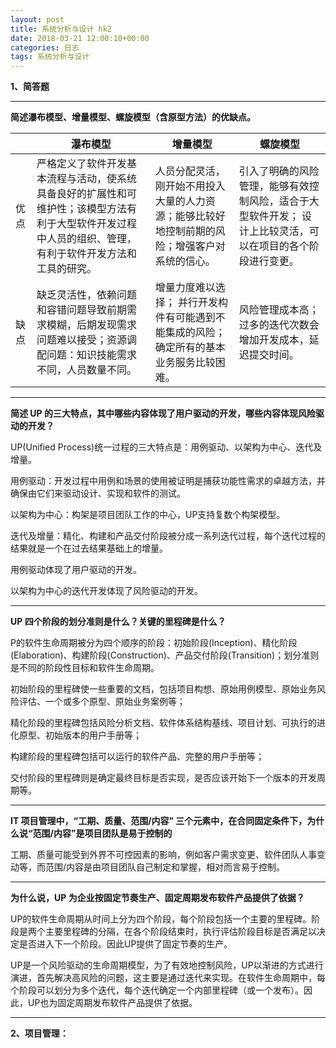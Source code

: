 ```yaml
---
layout: post
title: 系统分析与设计 hk2
date: 2018-03-21 12:00:10+00:00
categories: 日志
tags: 系统分析与设计
---
```




**1、简答题**

------

**简述瀑布模型、增量模型、螺旋模型（含原型方法）的优缺点。**



|      | 瀑布模型                                                     | 增量模型                                                     | 螺旋模型                                                     |
| ---- | ------------------------------------------------------------ | ------------------------------------------------------------ | ------------------------------------------------------------ |
| 优点 | 严格定义了软件开发基本流程与活动，使系统具备良好的扩展性和可维护性；该模型方法有利于大型软件开发过程中人员的组织、管理，有利于软件开发方法和工具的研究。 | 人员分配灵活，刚开始不用投入大量的人力资源；能够比较好地控制前期的风险；增强客户对系统的信心。 | 引入了明确的风险管理，能够有效控制风险，适合于大型软件开发； 设计上比较灵活，可以在项目的各个阶段进行变更。 |
| 缺点 | 缺乏灵活性，依赖问题和容错问题导致前期需求模糊，后期发现需求问题难以接受；资源调配问题：知识技能需求不同，人员数量不同。 | 增量力度难以选择； 并行开发构件有可能遇到不能集成的风险； 确定所有的基本业务服务比较困难。 | 风险管理成本高； 过多的迭代次数会增加开发成本，延迟提交时间。 |

------

**简述 UP 的三大特点，其中哪些内容体现了用户驱动的开发，哪些内容体现风险驱动的开发？**

UP(Unified Process)统一过程的三大特点是：用例驱动、以架构为中心、迭代及增量。

用例驱动：开发过程中用例和场景的使用被证明是捕获功能性需求的卓越方法，并确保由它们来驱动设计、实现和软件的测试。

以架构为中心：构架是项目团队工作的中心，UP支持复数个构架模型。

迭代及增量：精化、构建和产品交付阶段被分成一系列迭代过程，每个迭代过程的结果就是一个在过去结果基础上的增量。

用例驱动体现了用户驱动的开发。

以架构为中心的迭代开发体现了风险驱动的开发。

------

**UP 四个阶段的划分准则是什么？关键的里程碑是什么？**

P的软件生命周期被分为四个顺序的阶段：初始阶段(Inception)、精化阶段(Elaboration)、构建阶段(Construction)、产品交付阶段(Transition)；划分准则是不同的阶段性目标和软件生命周期。

初始阶段的里程碑使一些重要的文档，包括项目构想、原始用例模型、原始业务风险评估、一个或多个原型、原始业务案例等；

精化阶段的里程碑包括风险分析文档、软件体系结构基线、项目计划、可执行的进化原型、初始版本的用户手册等；

构建阶段的里程碑包括可以运行的软件产品、完整的用户手册等；

交付阶段的里程碑则是确定最终目标是否实现，是否应该开始下一个版本的开发周期等。

------

**IT 项目管理中，“工期、质量、范围/内容” 三个元素中，在合同固定条件下，为什么说“范围/内容”是项目团队是易于控制的**

工期、质量可能受到外界不可控因素的影响，例如客户需求变更、软件团队人事变动等，而范围/内容是由项目团队自己制定和掌握，相对而言易于控制。

------

**为什么说，UP 为企业按固定节奏生产、固定周期发布软件产品提供了依据？**

UP的软件生命周期从时间上分为四个阶段，每个阶段包括一个主要的里程碑。阶段是两个主要里程碑的分隔，在各个阶段结束时，执行评估阶段目标是否满足以决定是否进入下一个阶段。因此UP提供了固定节奏的生产。

UP是一个风险驱动的生命周期模型，为了有效地控制风险，UP以渐进的方式进行演进，首先解决高风险的问题，这主要是通过迭代来实现。在软件生命周期中，每个阶段可以划分为多个迭代，每个迭代确定一个内部里程碑（或一个发布）。因此，UP也为固定周期发布软件产品提供了依据。

------

**2、项目管理：**













